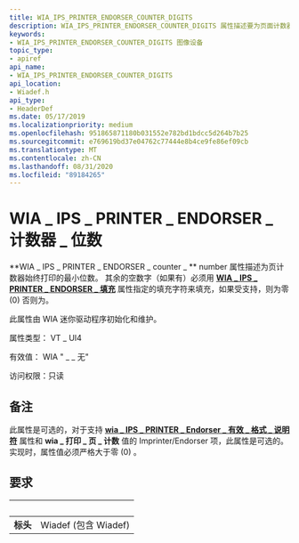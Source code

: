 ```yaml
---
title: WIA_IPS_PRINTER_ENDORSER_COUNTER_DIGITS
description: WIA_IPS_PRINTER_ENDORSER_COUNTER_DIGITS 属性描述要为页面计数器始终打印的最小位数。
keywords:
- WIA_IPS_PRINTER_ENDORSER_COUNTER_DIGITS 图像设备
topic_type:
- apiref
api_name:
- WIA_IPS_PRINTER_ENDORSER_COUNTER_DIGITS
api_location:
- Wiadef.h
api_type:
- HeaderDef
ms.date: 05/17/2019
ms.localizationpriority: medium
ms.openlocfilehash: 951865871180b031552e782bd1bdcc5d264b7b25
ms.sourcegitcommit: e769619bd37e04762c77444e8b4ce9fe86ef09cb
ms.translationtype: MT
ms.contentlocale: zh-CN
ms.lasthandoff: 08/31/2020
ms.locfileid: "89184265"
---
```

# <a name="wia_ips_printer_endorser_counter_digits"></a>WIA \_ IPS \_ PRINTER \_ ENDORSER \_ 计数器 \_ 位数

**WIA \_ IPS \_ PRINTER \_ ENDORSER \_ counter \_ ** number 属性描述为页计数器始终打印的最小位数。 其余的空数字（如果有）必须用 [**WIA \_ IPS \_ PRINTER \_ ENDORSER \_ 填充**](./wia-ips-printer-endorser-padding.md) 属性指定的填充字符来填充，如果受支持，则为零 (0) 否则为。

此属性由 WIA 迷你驱动程序初始化和维护。

属性类型： VT \_ UI4

有效值： WIA " \_ \_ 无"

访问权限：只读

## <a name="remarks"></a>备注

此属性是可选的，对于支持 [**wia \_ IPS \_ PRINTER \_ Endorser \_ 有效 \_ 格式 \_ 说明符**](./wia-ips-printer-endorser-valid-format-specifiers.md) 属性和 **wia \_ 打印 \_ 页 \_ 计数** 值的 Imprinter/Endorser 项，此属性是可选的。 实现时，属性值必须严格大于零 (0) 。

## <a name="requirements"></a>要求

| &nbsp; | &nbsp; |
| --- |:--- |
| **标头** | Wiadef (包含 Wiadef)  |